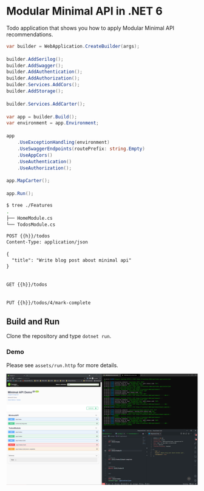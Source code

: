 # Modular Minimal API in .NET 6

Todo application that shows you how to apply Modular Minimal API recommendations.

```csharp
var builder = WebApplication.CreateBuilder(args);

builder.AddSerilog();
builder.AddSwagger();
builder.AddAuthentication();
builder.AddAuthorization();
builder.Services.AddCors();
builder.AddStorage();

builder.Services.AddCarter();

var app = builder.Build();
var environment = app.Environment;

app
    .UseExceptionHandling(environment)
    .UseSwaggerEndpoints(routePrefix: string.Empty)
    .UseAppCors()
    .UseAuthentication()
    .UseAuthorization();

app.MapCarter();

app.Run();
```

```bash
$ tree ./Features
.
├── HomeModule.cs
└── TodosModule.cs
```

```http
POST {{h}}/todos
Content-Type: application/json

{
  "title": "Write blog post about minimal api"
}


GET {{h}}/todos


PUT {{h}}/todos/4/mark-complete
```

## Build and Run

Clone the repository and type `dotnet run`.

### Demo

Please see `assets/run.http` for more details.

![alt](assets/minimal-api-blogpost-cover.png)
